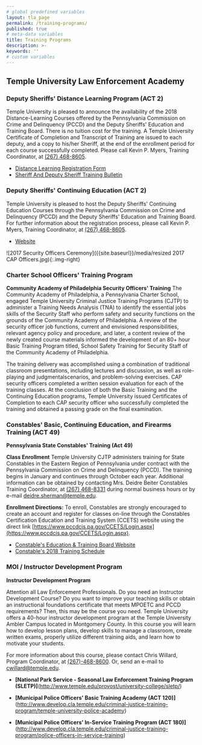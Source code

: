 ```yaml
---
# global predefined variables
layout: tla_page
permalink: /training-programs/
published: true
# meta-data variables
title: Training Programs
description: >-
keywords: ''
# custom variables
---
```

## Temple University Law Enforcement Academy
### Deputy Sheriffs' Distance Learning Program (ACT 2)
Temple University is pleased to announce the availability of the 2018 Distance-Learning Courses offered by the Pennsylvania Commission on Crime and Delinquency (PCCD) and the Deputy Sheriffs' Education and Training Board. There is no tuition cost for the training. A Temple University Certificate of Completion and Transcript of Training are issued to each deputy, and a copy to his/her Sheriff, at the end of the enrollment period for each course successfully completed. Please call Kevin P. Myers, Training Coordinator, at [(267) 468-8605](tel:2674688605).
- [Distance Learning Registration Form](https://liberalarts.temple.edu/sites/liberalarts/files/2018%20%20Distance%20Learning%20Registration%20Form%20Electronic.pdf)
- [Sheriff And Deputy Sheriff Training Bulletin](https://liberalarts.temple.edu/sites/liberalarts/files/Sheriff%20and%20Deputy%20Sheriff%20Training%20Bulletin%20148%20December%202017.pdf)

### Deputy Sheriffs' Continuing Education (ACT 2)
Temple University is pleased to host the Deputy Sheriffs' Continuing Education Courses through the Pennsylvania Commission on Crime and Delinquency (PCCD) and the Deputy Sheriffs' Education and Training Board. For further information about the registration process, please call Kevin P. Myers, Training Coordinator, at [(267) 468-8605](tel:2674688605).
- [Website](http://www.pccd.pa.gov/training/Pages/Deputy-Sheriffs'-Education-and-Training-Program.aspx)

![2017 Security Officers Ceremony]({{site.baseurl}}/media/resized 2017 CAP Officers.jpg){:.img-right}
### Charter School Officers' Training Program
**Community Academy of Philadelphia Security Officers' Training**
The Community Academy of Philadelphia, a Pennsylvania Charter School, engaged Temple University Criminal Justice Training Programs (CJTP) to administer a Training Needs Analysis (TNA) to identify the essential jobs skills of the Security Staff who perform safety and security functions on the grounds of the Community Academy of Philadelphia. A review of the security officer job functions, current and envisioned responsibilities, relevant agency policy and procedure, and later, a content review of the newly created course materials informed the development of an 80+ hour Basic Training Program titled, School Safety Training for Security Staff of the Community Academy of Philadelphia.

The training delivery was accomplished using a combination of traditional classroom presentations, including lectures and discussion, as well as role-playing and judgmentalscenarios, and problem-solving exercises. CAP security officers completed a written session evaluation for each of the training classes. At the conclusion of both the Basic Training and the Continuing Education programs, Temple University issued Certificates of Completion to each CAP security officer who successfully completed the training and obtained a passing grade on the final examination.

### Constables' Basic, Continuing Education, and Firearms Training (ACT 49)
**Pennsylvania State Constables' Training (Act 49)**

**Class Enrollment**
Temple University CJTP administers training for State Constables in the Eastern Region of Pennsylvania under contract with the Pennsylvania Commission on Crime and Delinquency (PCCD). The training begins in January and continues through October each year. Additional information can be obtained by contacting Mrs. Deidre Beiter Constables Training Coordinator, at [(267) 468-8331](tel:2674688331) during normal business hours or by e-mail [deidre.sherman@temple.edu](mailto:deidre.sherman@temple.edu).

**Enrollment Directions:** To enroll, Constables are strongly encouraged to create an account and register for classes on-line through the Constables Certification Education and Training System (CCETS) website using the direct link [https://www.pccdcis.pa.gov/CCETS/Login.aspx](https://www.pccdcis.pa.gov/CCETS/Login.aspx).

- [Constable's Education & Training Board Website](http://www.pccd.pa.gov/training/Pages/Constables'-Education-and-Training-Board.aspx)
- [Constable's 2018 Training Schedule](https://liberalarts.temple.edu/sites/liberalarts/files/2018%20Constables%20Training%20Schedule.pdf)
 
### MOI / Instructor Development Program
**Instructor Development Program**

Attention all Law Enforcement Professionals. Do you need an Instructor Development Course?  Do you want to improve your teaching skills or obtain an instructional foundations certificate that meets MPOETC and PCCD requirements? Then, this may be the course you need.  Temple University offers a 40-hour instructor development program at the Temple University Ambler Campus located in Montgomery County. In this course you will learn how to develop lesson plans, develop skills to manage a classroom, create written exams, properly utilize different training aids, and learn how to motivate your students.

For more information about this course, please contact Chris Willard, Program Coordinator, at [(267)-468-8600](tel:2674688600). Or, send an e-mail to [cwillard@temple.edu](mailto:cwillard@temple.edu).

- **[National Park Service - Seasonal Law Enforcement Training Program (SLETP)]**(http://www.temple.edu/provost/university-college/sletp/)

- **[Municipal Police Officers' Basic Training Academy (ACT 120)]**(http://www.develop.cla.temple.edu/criminal-justice-training-program/temple-university-police-academy)

- **[Municipal Police Officers' In-Service Training Program (ACT 180)]**(http://www.develop.cla.temple.edu/criminal-justice-training-program/police-officers-in-service-training)
